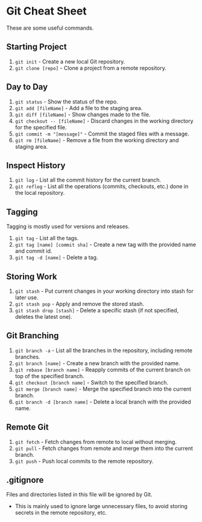 # Git Cheat Sheet

These are some useful commands.

## Starting Project
1) `git init` - Create a new local Git repository.
2) `git clone [repo]` - Clone a project from a remote repository.

## Day to Day
1) `git status` - Show the status of the repo.
2) `git add [fileName]` - Add a file to the staging area.
3) `git diff [fileName]` - Show changes made to the file.
4) `git checkout -- [fileName]` - Discard changes in the working directory for the specified file.
5) `git commit -m "[message]"` - Commit the staged files with a message.
6) `git rm [fileName]` - Remove a file from the working directory and staging area.

## Inspect History
1) `git log` - List all the commit history for the current branch.
2) `git reflog` - List all the operations (commits, checkouts, etc.) done in the local repository.

## Tagging
Tagging is mostly used for versions and releases.
1) `git tag` - List all the tags.
2) `git tag [name] [commit sha]` - Create a new tag with the provided name and commit id.
3) `git tag -d [name]` - Delete a tag.

## Storing Work
1) `git stash` - Put current changes in your working directory into stash for later use.
2) `git stash pop` - Apply and remove the stored stash.
3) `git stash drop [stash]` - Delete a specific stash (if not specified, deletes the latest one).

## Git Branching
1) `git branch -a` - List all the branches in the repository, including remote branches.
2) `git branch [name]` - Create a new branch with the provided name.
3) `git rebase [branch name]` - Reapply commits of the current branch on top of the specified branch.
4) `git checkout [branch name]` - Switch to the specified branch.
5) `git merge [branch name]` - Merge the specified branch into the current branch.
6) `git branch -d [branch name]` - Delete a local branch with the provided name.

## Remote Git
1) `git fetch` - Fetch changes from remote to local without merging.
2) `git pull` - Fetch changes from remote and merge them into the current branch.
3) `git push` - Push local commits to the remote repository.

## .gitignore
Files and directories listed in this file will be ignored by Git.
- This is mainly used to ignore large unnecessary files, to avoid storing secrets in the remote repository, etc.

